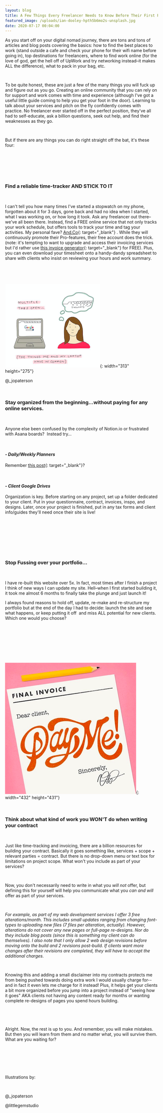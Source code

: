 ```yaml
---
layout: blog
title: A Few Things Every Freelancer Needs to Know Before Their First Project
featured_image: /uploads/ian-dooley-hpth5b6mo2s-unsplash.jpg
date: 2020-07-17 00:04:00
---
```


As you start off on your digital nomad journey, there are tons and tons of articles and blog posts covering the basics: how to find the best places to work (stand outside a cafe and check your phone for their wifi name before going in), top destinations for freelancers, where to find work online (for the love of god, get the hell off of UpWork and try networking instead–it makes ALL the difference), what to pack in your bag, etc.

&nbsp;

To be quite honest, these are just a few of the many things you will fuck up and figure out as you go. Creating an online community that you can rely on for support and work comes with time and experience (although I've got a useful little guide coming to help you get your foot in the door). Learning to talk about your services and pitch on the fly confidently comes with practice. No freelancer ever started off in the perfect position, they've all had to self-educate, ask a billion questions, seek out help, and find their weaknesses as they go.&nbsp;

&nbsp;

But if there are any things you can do right straight off the bat, it's these four:&nbsp;

&nbsp;

&nbsp;

&nbsp;

### Find a reliable time-tracker AND STICK TO IT

&nbsp;

I can't tell you how many times I've started a stopwatch on my phone, forgotten about it for 3 days, gone back and had no idea when I started, what I was working on, or how long it took. Ask any freelancer out there–we've all been there. Instead, find a FREE online service that not only tracks your work schedule, but offers tools to track your time and tag your activities. My personal fave? [And.Co](https://www.and.co/){: target="_blank"} . While they will continuously promote their Pro-features, their free account does the trick. (note: it's tempting to want to upgrade and access their invoicing services but I'd rather use [this invoice generator](https://invoice-generator.com/){: target="_blank"}&nbsp;for FREE). Plus, you can even download your timesheet onto a handy-dandy spreadsheet to share with clients who insist on reviewing your hours and work summary.&nbsp;

&nbsp;

&nbsp;

![](/uploads/screen-shot-2020-07-17-at-7-08-17-pm.png){: width="313" height="275"}

@\_jopaterson

&nbsp;

### Stay organized from the beginning…without paying for any online services.&nbsp;

&nbsp;

Anyone else been confused by the complexity of Notion.io or frustrated with Asana boards?&nbsp; Instead try…&nbsp;

&nbsp;

#### *\- Daily/Weekly Planners&nbsp;*

Remember [this post](https://natashaverdon.com/2020/06/24/how-to-stay-productive-as-a-freelancer-when-youre-on-the-road.html){: target="_blank"}?&nbsp;

&nbsp;

#### *\- Client Google Drives*

Organization is key. Before starting on any project, set up a folder dedicated to your client. Put in your questionnaire, contract, invoices, inspo, and designs. Later, once your project is finished, put in any tax forms and client info/guides they'll need once their site is live\!&nbsp;

&nbsp;

&nbsp;

&nbsp;

&nbsp;

### Stop Fussing over your portfolio…

&nbsp;

I have re-built this website over 5x. In fact, most times after I finish a project I think of new ways I can update my site. Hell–when I first started building it, it took me almost 6 months to finally take the plunge and just launch it\!&nbsp;

I always found reasons to hold off, update, re-make and re-structure my portfolio but at the end of the day I had to decide: launch the site and see what happens, or keep putting it off&nbsp; and miss ALL potential for new clients. Which one would you choose?

&nbsp;

&nbsp;

&nbsp;

&nbsp;

![](/uploads/screen-shot-2020-07-17-at-7-08-01-pm.png){: width="432" height="431"}

&nbsp;

### Think about what kind of work you WON'T do when writing your contract

&nbsp;

Just like time-tracking and invoicing, there are a billion resources for building your contract. Basically it goes something like, services + scope + relevant parties = contract. But there is no drop-down menu or text box for limitations on project scope. What won't you include as part of your services?&nbsp;

&nbsp;

Now, you don't necessarily need to write in what you *will* *not* offer, but defining this for yourself will help you communicate what you *can and will* offer as part of your services.&nbsp;

&nbsp;

*For example, as part of my web development services I offer 3 free alterations/month. This includes small updates ranging from changing font-types to uploading new files (7 files per alteration, actually). However, alterations do not cover any new pages or full-page re-designs. Nor do they include blog posts (since this is something my client can do themselves). I also note that I only allow 2 web design revisions before moving onto the build and 2 revisions post-build. If clients want more changes after their revisions are completed, they will have to accept the additional charges.&nbsp;*

&nbsp;

Knowing this and adding a small disclaimer into my contracts protects me from being pushed towards doing extra work I would usually charge for--and in fact it even lets me charge for it instead\! Plus, it helps get your clients a bit more organized before you jump into a project instead of "seeing how it goes" AKA clients not having any content ready for months or wanting complete re-designs of pages you spend hours building.&nbsp;

&nbsp;

&nbsp;

Alright. Now, the rest is up to you. And remember, you will make mistakes. But then you will learn from them and no matter what, you will survive them. What are you waiting for?

&nbsp;

&nbsp;

&nbsp;

Illustrations by:&nbsp;

&nbsp;

@\_jopaterson

@littlegemstudio

&nbsp;

&nbsp;

&nbsp;

&nbsp;

&nbsp;

&nbsp;

&nbsp;